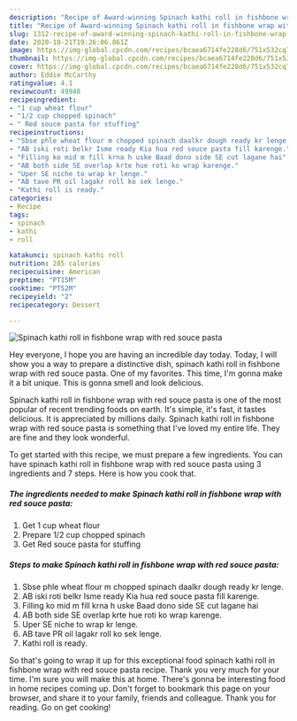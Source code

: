 ```yaml
---
description: "Recipe of Award-winning Spinach kathi roll in fishbone wrap with red souce pasta"
title: "Recipe of Award-winning Spinach kathi roll in fishbone wrap with red souce pasta"
slug: 1312-recipe-of-award-winning-spinach-kathi-roll-in-fishbone-wrap-with-red-souce-pasta
date: 2020-10-21T19:26:06.861Z
image: https://img-global.cpcdn.com/recipes/bcaea6714fe228d6/751x532cq70/spinach-kathi-roll-in-fishbone-wrap-with-red-souce-pasta-recipe-main-photo.jpg
thumbnail: https://img-global.cpcdn.com/recipes/bcaea6714fe228d6/751x532cq70/spinach-kathi-roll-in-fishbone-wrap-with-red-souce-pasta-recipe-main-photo.jpg
cover: https://img-global.cpcdn.com/recipes/bcaea6714fe228d6/751x532cq70/spinach-kathi-roll-in-fishbone-wrap-with-red-souce-pasta-recipe-main-photo.jpg
author: Eddie McCarthy
ratingvalue: 4.1
reviewcount: 49948
recipeingredient:
- "1 cup wheat flour"
- "1/2 cup chopped spinach"
- " Red souce pasta for stuffing"
recipeinstructions:
- "Sbse phle wheat flour m chopped spinach daalkr dough ready kr lenge."
- "AB iski roti belkr Isme ready Kia hua red souce pasta fill karenge."
- "Filling ko mid m fill krna h uske Baad dono side SE cut lagane hai"
- "AB both side SE overlap krte hue roti ko wrap karenge."
- "Uper SE niche to wrap kr lenge."
- "AB tave PR oil lagakr roll ko sek lenge."
- "Kathi roll is ready."
categories:
- Recipe
tags:
- spinach
- kathi
- roll

katakunci: spinach kathi roll 
nutrition: 285 calories
recipecuisine: American
preptime: "PT15M"
cooktime: "PT52M"
recipeyield: "2"
recipecategory: Dessert

---
```



![Spinach kathi roll in fishbone wrap with red souce pasta](https://img-global.cpcdn.com/recipes/bcaea6714fe228d6/751x532cq70/spinach-kathi-roll-in-fishbone-wrap-with-red-souce-pasta-recipe-main-photo.jpg)

Hey everyone, I hope you are having an incredible day today. Today, I will show you a way to prepare a distinctive dish, spinach kathi roll in fishbone wrap with red souce pasta. One of my favorites. This time, I'm gonna make it a bit unique. This is gonna smell and look delicious.

Spinach kathi roll in fishbone wrap with red souce pasta is one of the most popular of recent trending foods on earth. It's simple, it's fast, it tastes delicious. It is appreciated by millions daily. Spinach kathi roll in fishbone wrap with red souce pasta is something that I've loved my entire life. They are fine and they look wonderful.




To get started with this recipe, we must prepare a few ingredients. You can have spinach kathi roll in fishbone wrap with red souce pasta using 3 ingredients and 7 steps. Here is how you cook that.

<!--inarticleads1-->

##### The ingredients needed to make Spinach kathi roll in fishbone wrap with red souce pasta:

1. Get 1 cup wheat flour
1. Prepare 1/2 cup chopped spinach
1. Get  Red souce pasta for stuffing




<!--inarticleads2-->

##### Steps to make Spinach kathi roll in fishbone wrap with red souce pasta:

1. Sbse phle wheat flour m chopped spinach daalkr dough ready kr lenge.
1. AB iski roti belkr Isme ready Kia hua red souce pasta fill karenge.
1. Filling ko mid m fill krna h uske Baad dono side SE cut lagane hai
1. AB both side SE overlap krte hue roti ko wrap karenge.
1. Uper SE niche to wrap kr lenge.
1. AB tave PR oil lagakr roll ko sek lenge.
1. Kathi roll is ready.




So that's going to wrap it up for this exceptional food spinach kathi roll in fishbone wrap with red souce pasta recipe. Thank you very much for your time. I'm sure you will make this at home. There's gonna be interesting food in home recipes coming up. Don't forget to bookmark this page on your browser, and share it to your family, friends and colleague. Thank you for reading. Go on get cooking!
